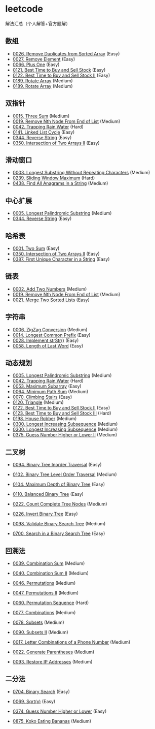 # leetcode

解法汇总（个人解答+官方题解）

## 数组

- [0026. Remove Duplicates from Sorted Array](src/main/java/com/sumkor/array/_0026_remove/Solution.java) (Easy)
- [0027. Remove Element](src/main/java/com/sumkor/array/_0027_remove/Solution02.java) (Easy)
- [0066. Plus One](src/main/java/com/sumkor/array/_0066_plusone/Solution.java) (Easy)
- [0121. Best Time to Buy and Sell Stock](src/main/java/com/sumkor/array/_0121_stock/Solution.java) (Easy)
- [0122. Best Time to Buy and Sell Stock II](src/main/java/com/sumkor/array/_0122_stock/Solution.java) (Easy)
- [0189. Rotate Array](src/main/java/com/sumkor/array/_0189_rotate/Solution02.java) (Medium)
- [0189. Rotate Array](src/main/java/com/sumkor/array/_0189_rotate/Solution03.java) (Medium)

## 双指针

- [0015. Three Sum](src/main/java/com/sumkor/array/_0015_threesum/Solution03.java) (Medium)
- [0019. Remove Nth Node From End of List](src/main/java/com/sumkor/linked/_0019_removefromend/Solution02.java) (Medium)
- [0042. Trapping Rain Water](src/main/java/com/sumkor/array/_0042_rainwater/Solution03.java) (Hard)
- [0141. Linked List Cycle](src/main/java/com/sumkor/linked/_0141_hascycle/Solution.java) (Easy)
- [0344. Reverse String](src/main/java/com/sumkor/string/_0344_reverse/Solution.java) (Easy)
- [0350. Intersection of Two Arrays II](src/main/java/com/sumkor/array/_0350_intersect/Solution02.java) (Easy)

## 滑动窗口

- [0003. Longest Substring Without Repeating Characters](src/main/java/com/sumkor/string/_0003_lengthoflongestsubstring/Solution02.java) (Medium)
- [0239. Sliding Window Maximum](src/main/java/com/sumkor/array/_0239_window/Solution02.java) (Hard)
- [0438. Find All Anagrams in a String](src/main/java/com/sumkor/string/_0438_findanagrams/Solution.java) (Medium)

## 中心扩展

- [0005. Longest Palindromic Substring](src/main/java/com/sumkor/string/_0005_longestpalindrome/Solution02.java) (Medium)
- [0344. Reverse String](src/main/java/com/sumkor/string/_0344_reverse/Solution.java) (Easy)

## 哈希表

- [0001. Two Sum](src/main/java/com/sumkor/array/_0001_twosum/Solution02.java) (Easy)
- [0350. Intersection of Two Arrays II](src/main/java/com/sumkor/array/_0350_intersect/Solution01.java) (Easy)
- [0387. First Unique Character in a String](src/main/java/com/sumkor/string/_0387_firstuniqe/Solution.java) (Easy)

## 链表

- [0002. Add Two Numbers](src/main/java/com/sumkor/linked/_0002_addtwonumbers/Solution.java) (Medium)
- [0019. Remove Nth Node From End of List](src/main/java/com/sumkor/linked/_0019_removefromend/Solution.java) (Medium)
- [0021. Merge Two Sorted Lists](src/main/java/com/sumkor/linked/_0021_mergetwolists/Solution.java) (Easy)

## 字符串

- [0006. ZigZag Conversion](src/main/java/com/sumkor/string/_0006_zconvert/Solution02.java) (Medium)
- [0014. Longest Common Prefix](src/main/java/com/sumkor/string/_0014_longestcommonprefix/Solution.java) (Easy)
- [0028. Implement strStr()](src/main/java/com/sumkor/string/_0028_strstr/Solution03.java) (Easy)
- [0058. Length of Last Word](src/main/java/com/sumkor/string/_0058_lengthoflastword/Solution.java) (Easy)

## 动态规划

- [0005. Longest Palindromic Substring](src/main/java/com/sumkor/string/_0005_longestpalindrome/Solution03.java) (Medium)
- [0042. Trapping Rain Water](src/main/java/com/sumkor/array/_0042_rainwater/Solution02.java) (Hard)
- [0053. Maximum Subarray](src/main/java/com/sumkor/dp/_0053_maxsubarray/Solution.java) (Easy)
- [0064. Minimum Path Sum](src/main/java/com/sumkor/dp/_0064_minpath/Solution03.java) (Medium)
- [0070. Climbing Stairs](src/main/java/com/sumkor/dp/_0070_climbstairs/Solution.java) (Easy)
- [0120. Triangle](src/main/java/com/sumkor/dp/_0120_triangle/Solution03.java) (Medium)
- [0122. Best Time to Buy and Sell Stock II](src/main/java/com/sumkor/array/_0122_stock/Solution02.java) (Easy)
- [0123. Best Time to Buy and Sell Stock III](src/main/java/com/sumkor/array/_0123_stock/Solution.java) (Hard)
- [0198. House Robber](src/main/java/com/sumkor/dp/_0198_robhouse/Solution.java) (Medium)
- [0300. Longest Increasing Subsequence](src/main/java/com/sumkor/dp/_0300_longestincreasingsubseq/Solution03.java) (Medium)
- [0300. Longest Increasing Subsequence](src/main/java/com/sumkor/dp/_0300_longestincreasingsubseq/Solution04.java) (Medium)
- [0375. Guess Number Higher or Lower II](src/main/java/com/sumkor/dp/_0375_guess/Solution04.java) (Medium)

## 二叉树

- [0094. Binary Tree Inorder Traversal](src/main/java/com/sumkor/tree/_0098_validatebst/Solution.java) (Easy)
- [0102. Binary Tree Level Order Traversal](src/main/java/com/sumkor/tree/_0102_levelorder/Solution.java) (Medium)
- [0104. Maximum Depth of Binary Tree](src/main/java/com/sumkor/tree/_0104_maxdepth/Solution.java) (Easy)
- [0110. Balanced Binary Tree](src/main/java/com/sumkor/tree/_0110_balance/Solution02.java) (Easy)
- [0222. Count Complete Tree Nodes](src/main/java/com/sumkor/tree/_0222_complete/Solution02.java) (Medium)
- [0226. Invert Binary Tree](src/main/java/com/sumkor/tree/_0226_invert/Solution.java) (Easy)

- [0098. Validate Binary Search Tree](src/main/java/com/sumkor/tree/_0098_validatebst/Solution.java) (Medium)
- [0700. Search in a Binary Search Tree](src/main/java/com/sumkor/tree/_0700_searchbst/Solution02.java) (Easy)

## 回溯法

- [0039. Combination Sum](src/main/java/com/sumkor/backtrack/_0039_combinationsum/Solution02.java) (Medium)
- [0040. Combination Sum II](src/main/java/com/sumkor/backtrack/_0040_combinationsum/Solution.java) (Medium)
- [0046. Permutations](src/main/java/com/sumkor/backtrack/_0046_permute/Solution02.java) (Medium)
- [0047. Permutations II](src/main/java/com/sumkor/backtrack/_0047_permute/Solution03.java) (Medium)
- [0060. Permutation Sequence](src/main/java/com/sumkor/backtrack/_0060_permuteseq/Solution02.java) (Hard)
- [0077. Combinations](src/main/java/com/sumkor/backtrack/_0077_combine/Solution02.java) (Medium)
- [0078. Subsets](src/main/java/com/sumkor/backtrack/_0078_subsets/Solution.java) (Medium)
- [0090. Subsets II](src/main/java/com/sumkor/backtrack/_0090_subsets/Solution.java) (Medium)

- [0017. Letter Combinations of a Phone Number](src/main/java/com/sumkor/backtrack/_0017_phone/Solution.java) (Medium)
- [0022. Generate Parentheses](src/main/java/com/sumkor/backtrack/_0022_parenthesis/Solution02.java) (Medium)
- [0093. Restore IP Addresses](src/main/java/com/sumkor/backtrack/_0093_restoreip/Solution02.java) (Medium)

## 二分法

- [0704. Binary Search](src/main/java/com/sumkor/binarysearch/_0704_search/Solution.java) (Easy)

- [0069. Sqrt(x)](src/main/java/com/sumkor/binarysearch/_0069_sqrtx/Solution.java) (Easy)
- [0374. Guess Number Higher or Lower](src/main/java/com/sumkor/binarysearch/_0374_guessnum/Solution.java) (Easy)
- [0875. Koko Eating Bananas](src/main/java/com/sumkor/binarysearch/_0875_banana/Solution02.java) (Medium)
